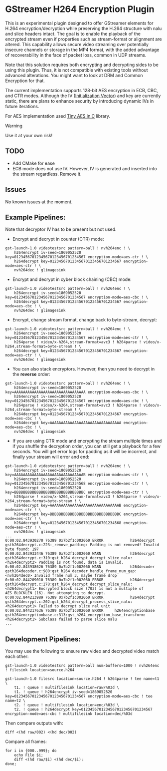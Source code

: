 # GStreamer H264 Encryption Plugin
This is an experimental plugin designed to offer GStreamer elements for H.264 encryption/decryption while preserving the H.264 structure with nalu and slice headers intact.
The goal is to enable the playback of the encrypted stream even if properties such as stream-format or alignment are altered.
This capability allows secure video streaming over potentially insecure channels or storage in the MP4 format, with the added advantage of recoverability in the face of packet loss, common in UDP streams.

Note that this solution requires both encrypting and decrypting sides to be using this plugin. Thus, it is not compatible with existing tools without advanced alterations. You might want to look at DRM and Common Encryption for that.

The current implementation supports 128-bit AES encryption in ECB, CBC, and CTR modes. Although the IV ([Initialization Vector](https://en.wikipedia.org/wiki/Block_cipher_mode_of_operation#Initialization_vector_(IV))) and key are currently static, there are plans to enhance security by introducing dynamic IVs in future iterations. 

For AES implementation used [Tiny AES in C](https://github.com/kokke/tiny-AES-c/tree/master) library.

> [!WARNING]
> Use it at your own risk!

## TODO
- Add CMake for ease
- ECB mode does not use IV. However, IV is generated and inserted into the stream regardless. Remove it.

## Issues
No known issues at the moment.

## Example Pipelines:
Note that decryptor IV has to be present but not used.

- Encrypt and decrypt in counter (CTR) mode:
```shell
gst-launch-1.0 videotestsrc pattern=ball ! nvh264enc ! \
    h264encrypt iv-seed=1869052520 key=01234567012345670123456701234567 encryption-mode=aes-ctr ! \
    h264decrypt key=01234567012345670123456701234567 encryption-mode=aes-ctr ! \
    nvh264dec ! glimagesink
```
- Encrypt and decrypt in cyber block chaining (CBC) mode:
```shell
gst-launch-1.0 videotestsrc pattern=ball ! nvh264enc ! \
    h264encrypt iv-seed=1869052520 key=01234567012345670123456701234567 encryption-mode=aes-cbc ! \
    h264decrypt key=01234567012345670123456701234567 encryption-mode=aes-cbc ! \
    nvh264dec ! glimagesink
```
- Encrypt, change stream format, change back to byte-stream, decrypt:
```shell
gst-launch-1.0 videotestsrc pattern=ball ! nvh264enc ! \
    h264encrypt iv-seed=1869052520 key=01234567012345670123456701234567 encryption-mode=aes-ctr ! \
    h264parse ! video/x-h264,stream-format=avc3 ! h264parse ! video/x-h264,stream-format=byte-stream ! \
    h264decrypt key=01234567012345670123456701234567 encryption-mode=aes-ctr ! \
    nvh264dec ! glimagesink
```
- You can also stack encryptors. However, then you need to decrypt in the **reverse** order:
```shell
gst-launch-1.0 videotestsrc pattern=ball ! nvh264enc ! \
    h264encrypt iv-seed=1869052520 key=AAAAAAAAAAAAAAAAAAAAAAAAAAAAAAAA encryption-mode=aes-cbc ! \
    h264encrypt iv-seed=1869052520 key=01234567012345670123456701234567 encryption-mode=aes-cbc ! \
    h264parse ! video/x-h264,stream-format=avc3 ! h264parse ! video/x-h264,stream-format=byte-stream ! \
    h264decrypt key=01234567012345670123456701234567 encryption-mode=aes-cbc ! \
    h264decrypt key=AAAAAAAAAAAAAAAAAAAAAAAAAAAAAAAA encryption-mode=aes-cbc ! \
    nvh264dec ! glimagesink
```
- If you are using CTR mode and encrypting the stream multiple times and if you shuffle the decryption order, you can still get a playback for a few seconds. You will get error logs for padding as it will be incorrect, and finally your stream will error and end:
```shell
gst-launch-1.0 videotestsrc pattern=ball ! nvh264enc ! \
    h264encrypt iv-seed=1869052520 key=AAAAAAAAAAAAAAAAAAAAAAAAAAAAAAAB encryption-mode=aes-ctr ! \
    h264encrypt iv-seed=1869052520 key=01234567012345670123456701234568 encryption-mode=aes-ctr ! \
    h264encrypt iv-seed=1869052520 key=BBBBBBBBBBBBBBBBBBBBBBBBBBBBBBBC encryption-mode=aes-ctr ! \
    h264parse ! video/x-h264,stream-format=avc3 ! h264parse ! video/x-h264,stream-format=byte-stream ! \
    h264decrypt key=AAAAAAAAAAAAAAAAAAAAAAAAAAAAAAAB encryption-mode=aes-ctr ! \
    h264decrypt key=BBBBBBBBBBBBBBBBBBBBBBBBBBBBBBBC encryption-mode=aes-ctr ! \
    h264decrypt key=01234567012345670123456701234568 encryption-mode=aes-ctr ! \
    nvh264dec ! glimagesink
...
0:00:02.843930270 76389 0x7b2f1c002060 ERROR            h264decrypt gsth264decrypt.c:223:_remove_padding: Padding is not removed! Invalid byte found: 197
0:00:02.843933446 76389 0x7b2f1c002060 WARN             h264decrypt gsth264decrypt.c:310:gst_h264_decrypt_decrypt_slice_nalu:<h264decrypt2> Padding is not found, data is invalid.
0:00:02.843938626 76389 0x7b2f1c002060 WARN             h264decoder gsth264decoder.c:980:gst_h264_decoder_handle_frame_num_gap:<nvh264dec0> Invalid frame num 3, maybe frame drop
0:00:02.844209010 76389 0x7b2f1c002060 ERROR            h264decrypt gsth264decrypt.c:278:gst_h264_decrypt_decrypt_slice_nalu:<h264decrypt1> Encrypted block size (703) is not a multiple of AES_BLOCKLEN (16). Not attempting to decrypt.
0:00:02.844213989 76389 0x7b2f1c002060 ERROR            h264decrypt gsth264decrypt.c:202:gst_h264_decrypt_process_slice_nalu:<h264decrypt1> Failed to decrypt slice nal unit
0:00:02.844217636 76389 0x7b2f1c002060 ERROR     h264encryptionbase gsth264encryptionbase.c:313:gst_h264_encryption_base_transform:<h264decrypt1> Subclass failed to parse slice nalu
...
```

## Development Pipelines:
You may use the following to ensure raw video and decrypted video match each other:
```shell
gst-launch-1.0 videotestsrc pattern=ball num-buffers=1000 ! nvh264enc ! filesink location=source.h264

gst-launch-1.0 filesrc location=source.h264 ! h264parse ! tee name=t1 \
    t1. ! queue ! multifilesink location=raw/%03d \
    t1. ! queue ! h264encrypt iv-seed=1869052520 key=01234567012345670123456701234567 encryption-mode=aes-cbc ! tee name=t2 \
    t2. ! queue ! multifilesink location=enc/%03d \
    t2. ! queue ! h264decrypt key=01234567012345670123456701234567 encryption-mode=aes-cbc ! multifilesink location=dec/%03d
```
Then compare outputs with:
```shell
diff <(hd raw/002) <(hd dec/002)
```
Compare all frames:
```shell
for i in {000..999}; do
    echo File $i;
    diff <(hd raw/$i) <(hd dec/$i);
done;
```
